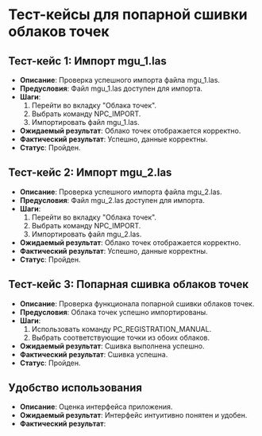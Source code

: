 # Тест-кейсы для попарной сшивки облаков точек

## Тест-кейс 1: Импорт mgu_1.las
- **Описание**: Проверка успешного импорта файла mgu_1.las.
- **Предусловия**: Файл mgu_1.las доступен для импорта.
- **Шаги**:
  1. Перейти во вкладку "Облака точек".
  2. Выбрать команду NPC_IMPORT.
  3. Импортировать файл mgu_1.las.
- **Ожидаемый результат**: Облако точек отображается корректно.
- **Фактический результат**: Успешно, данные корректны.
- **Статус**: Пройден.

## Тест-кейс 2: Импорт mgu_2.las
- **Описание**: Проверка успешного импорта файла mgu_2.las.
- **Предусловия**: Файл mgu_2.las доступен для импорта.
- **Шаги**:
  1. Перейти во вкладку "Облака точек".
  2. Выбрать команду NPC_IMPORT.
  3. Импортировать файл mgu_2.las.
- **Ожидаемый результат**: Облако точек отображается корректно.
- **Фактический результат**: Успешно, данные корректны.
- **Статус**: Пройден.

## Тест-кейс 3: Попарная сшивка облаков точек
- **Описание**: Проверка функционала попарной сшивки облаков точек.
- **Предусловия**: Облака точек успешно импортированы.
- **Шаги**:
  1. Использовать команду PC_REGISTRATION_MANUAL.
  2. Выбрать соответствующие точки из обоих облаков.
- **Ожидаемый результат**: Сшивка выполнена успешно.
- **Фактический результат**: Сшивка успешна.
- **Статус**: Пройден.

## Удобство использования
- **Описание**: Оценка интерфейса приложения.
- **Ожидаемый результат**: Интерфейс интуитивно понятен и удобен.
- **Фактический результат**: 
